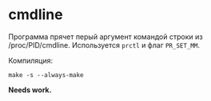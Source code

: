 # cmdline

Программа прячет перый аргумент командой строки из /proc/PID/cmdline.
Используется `prctl` и флаг `PR_SET_MM`.

Компиляция:
```
make -s --always-make
```

**Needs work.**